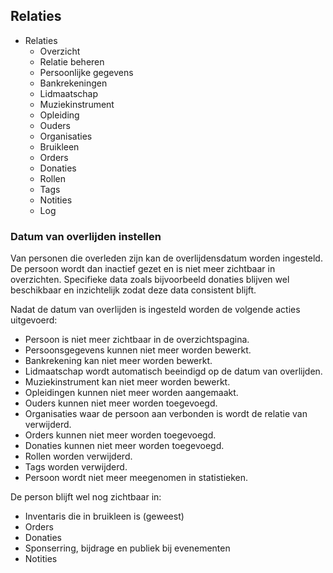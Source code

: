 ## Relaties

- Relaties
  - Overzicht
  - Relatie beheren
  - Persoonlijke gegevens
  - Bankrekeningen
  - Lidmaatschap
  - Muziekinstrument
  - Opleiding
  - Ouders
  - Organisaties
  - Bruikleen
  - Orders
  - Donaties
  - Rollen
  - Tags
  - Notities
  - Log




### Datum van overlijden instellen
Van personen die overleden zijn kan de overlijdensdatum worden ingesteld. De persoon wordt dan inactief gezet en is niet meer zichtbaar in overzichten. Specifieke data zoals bijvoorbeeld donaties blijven wel beschikbaar en inzichtelijk zodat deze data consistent blijft.

Nadat de datum van overlijden is ingesteld worden de volgende acties uitgevoerd:

- Persoon is niet meer zichtbaar in de overzichtspagina.
- Persoonsgegevens kunnen niet meer worden bewerkt.
- Bankrekening kan niet meer worden bewerkt.
- Lidmaatschap wordt automatisch beeindigd op de datum van overlijden.
- Muziekinstrument kan niet meer worden bewerkt.
- Opleidingen kunnen niet meer worden aangemaakt.
- Ouders kunnen niet meer worden toegevoegd.
- Organisaties waar de persoon aan verbonden is wordt de relatie van verwijderd.
- Orders kunnen niet meer worden toegevoegd.
- Donaties kunnen niet meer worden toegevoegd.
- Rollen worden verwijderd.
- Tags worden verwijderd.
- Persoon wordt niet meer meegenomen in statistieken.

De person blijft wel nog zichtbaar in:
- Inventaris die in bruikleen is (geweest)
- Orders
- Donaties
- Sponserring, bijdrage en publiek bij evenementen
- Notities
